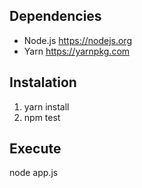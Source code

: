 Dependencies
---------------------------
- Node.js <https://nodejs.org>
- Yarn <https://yarnpkg.com>


Instalation
---------------------------
 1. yarn install
 2. npm test
 
Execute
---------------------------
node app.js
